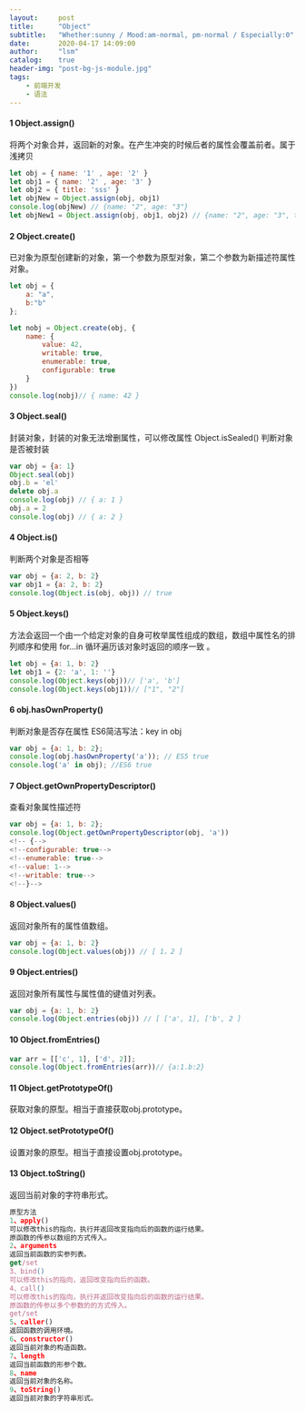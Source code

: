 ```yaml
---
layout:     post
title:      "Object"
subtitle:   "Whether:sunny / Mood:am-normal, pm-normal / Especially:0"
date:       2020-04-17 14:09:00
author:     "lsm"
catalog:    true
header-img: "post-bg-js-module.jpg"
tags:
    - 前端开发
    - 语法
---
```

#### 1 Object.assign()

将两个对象合并，返回新的对象。在产生冲突的时候后者的属性会覆盖前者。属于浅拷贝

```javascript
let obj = { name: '1' , age: '2' }
let obj1 = { name: '2' , age: '3' }
let obj2 = { title: 'sss' }
let objNew = Object.assign(obj, obj1)
console.log(objNew) // {name: "2", age: "3"}
let objNew1 = Object.assign(obj, obj1, obj2) // {name: "2", age: "3", title: "sss"}
```

#### 2 Object.create()

已对象为原型创建新的对象，第一个参数为原型对象，第二个参数为新描述符属性对象。

```javascript
let obj = {
    a: "a",
    b:"b"
};

let nobj = Object.create(obj, {
    name: {
        value: 42,
        writable: true,
        enumerable: true,
        configurable: true
    }
})
console.log(nobj)// { name: 42 }
```

#### 3 Object.seal()

封装对象，封装的对象无法增删属性，可以修改属性 Object.isSealed() 判断对象是否被封装

```javascript
var obj = {a: 1}
Object.seal(obj)
obj.b = 'el'
delete obj.a
console.log(obj) // { a: 1 }
obj.a = 2 
console.log(obj) // { a: 2 }
```

#### 4 Object.is()

判断两个对象是否相等

```javascript
var obj = {a: 2, b: 2}
var obj1 = {a: 2, b: 2}
console.log(Object.is(obj, obj)) // true
```

#### 5 Object.keys()

方法会返回一个由一个给定对象的自身可枚举属性组成的数组，数组中属性名的排列顺序和使用 for…in 循环遍历该对象时返回的顺序一致 。

```javascript
let obj = {a: 1, b: 2}
let obj1 = {2: 'a', 1: ''}
console.log(Object.keys(obj))// ['a', 'b']
console.log(Object.keys(obj1))// ["1", "2"]
```

#### 6 obj.hasOwnProperty()

判断对象是否存在属性
ES6简洁写法：key in obj

```javascript
var obj = {a: 1, b: 2};
console.log(obj.hasOwnProperty('a')); // ES5 true
console.log('a' in obj); //ES6 true
```

#### 7 Object.getOwnPropertyDescriptor()

查看对象属性描述符

```javascript
var obj = {a: 1, b: 2};
console.log(Object.getOwnPropertyDescriptor(obj, 'a')) 
<!-- {-->
<!--configurable: true-->
<!--enumerable: true-->
<!--value: 1-->
<!--writable: true-->
<!--}-->
```

#### 8 Object.values()

返回对象所有的属性值数组。

```javascript
var obj = {a: 1, b: 2}
console.log(Object.values(obj)) // [ 1，2 ]
```

#### 9 Object.entries()

返回对象所有属性与属性值的键值对列表。

```javascript
var obj = {a: 1, b: 2}
console.log(Object.entries(obj)) // [ ['a', 1], ['b', 2 ]
```

#### 10 Object.fromEntries()

```javascript
var arr = [['c', 1], ['d', 2]];
console.log(Object.fromEntries(arr))// {a:1.b:2}
```

#### 11 Object.getPrototypeOf()

获取对象的原型。相当于直接获取obj.prototype。

#### 12 Object.setPrototypeOf()

设置对象的原型。相当于直接设置obj.prototype。

#### 13 Object.toString()

返回当前对象的字符串形式。

```javascript
原型方法
1、apply()
可以修改this的指向，执行并返回改变指向后的函数的运行结果。
原函数的传参以数组的方式传入。
2、arguments
返回当前函数的实参列表。
get/set
3、bind()
可以修改this的指向，返回改变指向后的函数。
4、call()
可以修改this的指向，执行并返回改变指向后的函数的运行结果。
原函数的传参以多个参数的的方式传入。
get/set
5、caller()
返回函数的调用环境。
6、constructor()
返回当前对象的构造函数。
7、length
返回当前函数的形参个数。
8、name
返回当前对象的名称。
9、toString()
返回当前对象的字符串形式。
```

